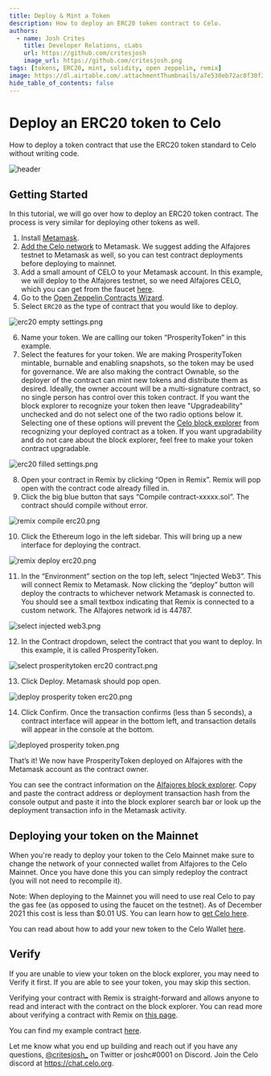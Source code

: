 ```yaml
---
title: Deploy & Mint a Token
description: How to deploy an ERC20 token contract to Celo.
authors:
  - name: Josh Crites
    title: Developer Relations, cLabs
    url: https://github.com/critesjosh
    image_url: https://github.com/critesjosh.png
tags: [tokens, ERC20, mint, solidity, open zeppelin, remix]
image: https://dl.airtable.com/.attachmentThumbnails/a7e530eb72ac8f30f37c0a3447ef0e7d/72e944da
hide_table_of_contents: false
---
```


# Deploy an ERC20 token to Celo

How to deploy a token contract that use the ERC20 token standard to Celo without writing code.

![header](../src/data-tutorials/showcase/beginner/deploy-and-mint-a-token-on-celo.png)

<!--truncate-->

## Getting Started

In this tutorial, we will go over how to deploy an ERC20 token contract. The process is very similar for deploying other tokens as well.

1. Install [Metamask](https://metamask.io/).
2. [Add the Celo network](/wallet/metamask/setup#adding-a-celo-network-to-metamask) to Metamask. We suggest adding the Alfajores testnet to Metamask as well, so you can test contract deployments before deploying to mainnet.
3. Add a small amount of CELO to your Metamask account. In this example, we will deploy to the Alfajores testnet, so we need Alfajores CELO, which you can get from the faucet [here](https://faucet.celo.org).
4. Go to the [Open Zeppelin Contracts Wizard](https://docs.openzeppelin.com/contracts/4.x/wizard).
5. Select `ERC20` as the type of contract that you would like to deploy.

![erc20 empty settings.png](https://github.com/critesjosh/images/blob/main/token_deploy_tutorials/erc20%20empty%20settings.png?raw=true)

6. Name your token. We are calling our token “ProsperityToken” in this example.
7. Select the features for your token. We are making ProsperityToken mintable, burnable and enabling snapshots, so the token may be used for governance. We are also making the contract Ownable, so the deployer of the contract can mint new tokens and distribute them as desired. Ideally, the owner account will be a multi-signature contract, so no single person has control over this token contract.
   If you want the block explorer to recognize your token then leave "Upgradeability" unchecked and do not select one of the two radio options below it. Selecting one of these options will prevent the [Celo block explorer](https://explorer.celo.org/) from recognizing your deployed contract as a token. If you want upgradability and do not care about the block explorer, feel free to make your token contract upgradable.

![erc20 filled settings.png](https://github.com/critesjosh/images/blob/main/token_deploy_tutorials/erc20%20filled%20settings.png?raw=true)

8. Open your contract in Remix by clicking “Open in Remix”. Remix will pop open with the contract code already filled in.
9. Click the big blue button that says “Compile contract-xxxxx.sol”. The contract should compile without error.

![remix compile erc20.png](https://github.com/critesjosh/images/blob/main/token_deploy_tutorials/remix%20compile%20erc20.png?raw=true)

10. Click the Ethereum logo in the left sidebar. This will bring up a new interface for deploying the contract.

![remix deploy erc20.png](https://github.com/critesjosh/images/blob/main/token_deploy_tutorials/remix%20deploy%20erc20.png?raw=true)

11. In the “Environment” section on the top left, select “Injected Web3”. This will connect Remix to Metamask. Now clicking the “deploy” button will deploy the contracts to whichever network Metamask is connected to. You should see a small textbox indicating that Remix is connected to a custom network. The Alfajores network id is 44787.

![select injected web3.png](https://github.com/critesjosh/images/blob/main/token_deploy_tutorials/select%20injected%20web3.png?raw=true)

12. In the Contract dropdown, select the contract that you want to deploy. In this example, it is called ProsperityToken.

![select prosperitytoken erc20 contract.png](https://github.com/critesjosh/images/blob/main/token_deploy_tutorials/select%20prosperitytoken%20erc20%20contract.png?raw=true)

13. Click Deploy. Metamask should pop open.

![deploy prosperity token erc20.png](https://github.com/critesjosh/images/blob/main/token_deploy_tutorials/deploy%20prosperity%20token%20erc20.png?raw=true)

14. Click Confirm. Once the transaction confirms (less than 5 seconds), a contract interface will appear in the bottom left, and transaction details will appear in the console at the bottom.

![deployed prosperity token.png](https://github.com/critesjosh/images/blob/main/token_deploy_tutorials/deployed%20prosperity%20token.png?raw=true)

That’s it! We now have ProsperityToken deployed on Alfajores with the Metamask account as the contract owner.

You can see the contract information on the [Alfajores block explorer](https://alfajores-blockscout.celo-testnet.org/). Copy and paste the contract address or deployment transaction hash from the console output and paste it into the block explorer search bar or look up the deployment transaction info in the Metamask activity.

## Deploying your token on the Mainnet

When you're ready to deploy your token to the Celo Mainnet make sure to change the network of your connected wallet from Alfajores to the Celo Mainnet. Once you have done this you can simply redeploy the contract (you will not need to recompile it).

Note: When deploying to the Mainnet you will need to use real Celo to pay the gas fee (as opposed to using the faucet on the testnet). As of December 2021 this cost is less than \$0.01 US. You can learn how to [get Celo here](https://celo.org/buy).

You can read about how to add your new token to the Celo Wallet [here](/blog/add-token-celo-wallet).

## Verify

If you are unable to view your token on the block explorer, you may need to Verify it first. If you are able to see your token, you may skip this section.

Verifying your contract with Remix is straight-forward and allows anyone to read and interact with the contract on the block explorer. You can read more about verifying a contract with Remix on [this page](/developer-resources/deploy-remix#verify-the-smart-contract).

You can find my example contract [here](https://alfajores-blockscout.celo-testnet.org/address/0x97d550A2540F902F4501e21A6c09f12B69173261/transactions).

Let me know what you end up building and reach out if you have any questions, [@critesjosh\_](https://twitter.com/critesjosh_) on Twitter or joshc#0001 on Discord. Join the Celo discord at https://chat.celo.org.

